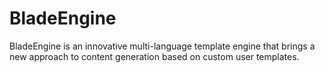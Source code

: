 # BladeEngine
BladeEngine is an innovative multi-language template engine that brings a new approach to content generation based on custom user templates.
